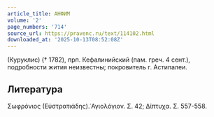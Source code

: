 ```yaml
---
article_title: АНФИМ
volume: '2'
page_numbers: '714'
source_url: https://pravenc.ru/text/114102.html
downloaded_at: '2025-10-13T08:52:08Z'
---
```


(Куруклис) († 1782), прп. Кефалинийский (пам. греч. 4 сент.), подробности жития неизвестны; покровитель г. Астипалеи.

## Литература

Σωφρόνιος (Εὐστρατιάδης).῾Αγιολόγιον. Σ. 42; Δίπτυχα. Σ. 557-558.
